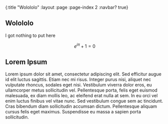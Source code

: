 {:title "Wolololo"
 :layout :page
 :page-index 2
 :navbar? true}

## Wolololo

I got nothing to put here

$$e^{i \pi} + 1 = 0$$

## Lorem Ipsum

Lorem ipsum dolor sit amet, consectetur adipiscing elit. Sed efficitur augue id elit luctus sagittis. Etiam nec mi risus. Integer purus nisi, aliquet nec vulputate rhoncus, sodales eget nisi. Vestibulum viverra dolor eros, eu ullamcorper metus sollicitudin vel. Pellentesque porta, felis eget euismod malesuada, ex diam mollis leo, ac eleifend erat nulla at sem. In eu orci vel enim luctus finibus vel vitae nunc. Sed vestibulum congue sem ac tincidunt. Cras bibendum diam sollicitudin accumsan dictum. Pellentesque aliquam cursus felis eget maximus. Suspendisse eu massa a sapien porta sollicitudin.